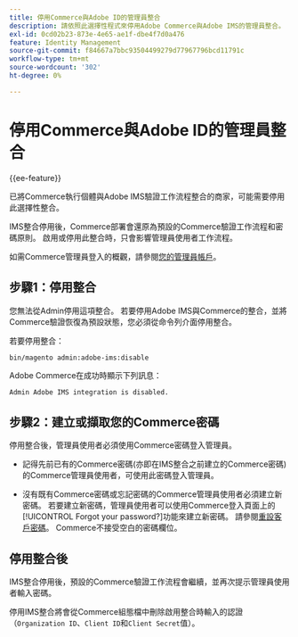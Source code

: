 ```yaml
---
title: 停用Commerce與Adobe ID的管理員整合
description: 請依照此選擇性程式來停用Adobe Commerce與Adobe IMS的管理員整合。
exl-id: 0cd02b23-873e-4e65-ae1f-dbe4f7d0a476
feature: Identity Management
source-git-commit: f84667a7bbc93504499279d77967796bcd11791c
workflow-type: tm+mt
source-wordcount: '302'
ht-degree: 0%

---
```


# 停用Commerce與Adobe ID的管理員整合

{{ee-feature}}

已將Commerce執行個體與Adobe IMS驗證工作流程整合的商家，可能需要停用此選擇性整合。

IMS整合停用後，Commerce部署會還原為預設的Commerce驗證工作流程和密碼原則。 啟用或停用此整合時，只會影響管理員使用者工作流程。

如需Commerce管理員登入的概觀，請參閱[您的管理員帳戶](https://experienceleague.adobe.com/docs/commerce-admin/start/admin/admin-signin.html)。

## 步驟1：停用整合

您無法從Admin停用這項整合。 若要停用Adobe IMS與Commerce的整合，並將Commerce驗證恢復為預設狀態，您必須從命令列介面停用整合。

若要停用整合：

```bash
bin/magento admin:adobe-ims:disable
```

Adobe Commerce在成功時顯示下列訊息：

```terminal
Admin Adobe IMS integration is disabled.
```

## 步驟2：建立或擷取您的Commerce密碼

停用整合後，管理員使用者必須使用Commerce密碼登入管理員。

* 記得先前已有的Commerce密碼(亦即在IMS整合之前建立的Commerce密碼)的Commerce管理員使用者，可使用此密碼登入管理員。

* 沒有既有Commerce密碼或忘記密碼的Commerce管理員使用者必須建立新密碼。 若要建立新密碼，管理員使用者可以使用Commerce登入頁面上的[!UICONTROL Forgot your password?]功能來建立新密碼。 請參閱[重設客戶密碼](https://experienceleague.adobe.com/docs/commerce-admin/customers/customer-accounts/configure/password-reset.html)。 Commerce不接受空白的密碼欄位。

## 停用整合後

IMS整合停用後，預設的Commerce驗證工作流程會繼續，並再次提示管理員使用者輸入密碼。

停用IMS整合將會從Commerce組態檔中刪除啟用整合時輸入的認證（`Organization ID`、`Client ID`和`Client Secret`值）。
